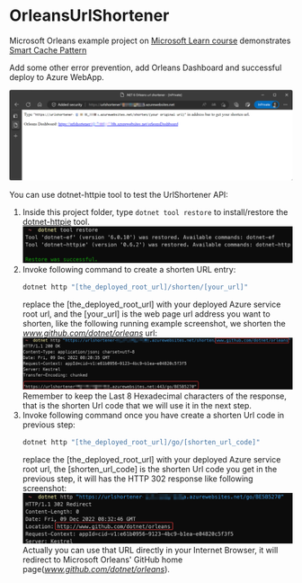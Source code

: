 # OrleansUrlShortener

Microsoft Orleans example project on [Microsoft Learn course](https://docs.microsoft.com/en-us/learn/modules/orleans-build-your-first-app/) demonstrates [Smart Cache Pattern](https://github.com/OrleansContrib/DesignPatterns/blob/master/Smart%20Cache.md)

Add some other error prevention, add Orleans Dashboard and successful deploy to Azure WebApp.

![](./imgs/azure_web_app_deployed.png)

You can use dotnet-httpie tool to test the UrlShortener API:

1. Inside this project folder, type `dotnet tool restore` to install/restore the [dotnet-httpie](https://github.com/WeihanLi/dotnet-httpie) tool.
    ![](./imgs/run_dotnet_tool_restore.png)
2. Invoke following command to create a shorten URL entry:
    ```sh
    dotnet http "[the_deployed_root_url]/shorten/[your_url]"
    ```
    replace the [the_deployed_root_url] with your deployed Azure service root url, and the [your_url] is the web page url address you want to shorten, like the following running example screenshot, we shorten the *www.github.com/dotnet/orleans* url:
    ![](./imgs/make_shorten_url.png)  
    Remember to keep the Last 8 Hexadecimal characters of the response, that is the shorten Url code that we will use it in the next step.
3. Invoke following command once you have create a shorten Url code in previous step:
    ```sh
    dotnet http "[the_deployed_root_url]/go/[shorten_url_code]"
    ```
    replace the [the_deployed_root_url] with your deployed Azure service root url, the [shorten_url_code] is the shorten Url code you get in the previous step, it will has the HTTP 302 response like following screenshot:
    ![](./imgs/goto_shorten_url.png)  
    Actually you can use that URL directly in your Internet Browser, it will redirect to Microsoft Orleans' GitHub home page(*www.github.com/dotnet/orleans*).




